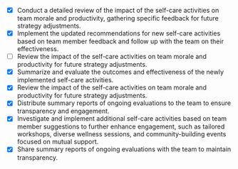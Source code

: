 - [x] Conduct a detailed review of the impact of the self-care activities on team morale and productivity, gathering specific feedback for future strategy adjustments.
- [x] Implement the updated recommendations for new self-care activities based on team member feedback and follow up with the team on their effectiveness.
- [ ] Review the impact of the self-care activities on team morale and productivity for future strategy adjustments.
- [x] Summarize and evaluate the outcomes and effectiveness of the newly implemented self-care activities.
- [x] Review the impact of the self-care activities on team morale and productivity for future strategy adjustments.
- [x] Distribute summary reports of ongoing evaluations to the team to ensure transparency and engagement.
- [x] Investigate and implement additional self-care activities based on team member suggestions to further enhance engagement, such as tailored workshops, diverse wellness sessions, and community-building events focused on mutual support.
- [x] Share summary reports of ongoing evaluations with the team to maintain transparency.